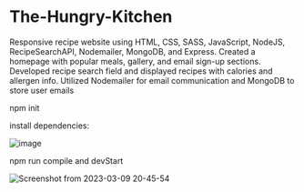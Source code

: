 # The-Hungry-Kitchen
Responsive recipe website using HTML, CSS, SASS, JavaScript, NodeJS, RecipeSearchAPI, Nodemailer, MongoDB, and Express. Created a homepage with popular meals, gallery, and email sign-up sections. Developed recipe search field and displayed recipes with calories and allergen info. Utilized Nodemailer for email communication and MongoDB to store user emails 

npm init 

install dependencies:



![image](https://user-images.githubusercontent.com/92785438/226191302-332ce849-12e6-4668-a04b-85cb1e6d4b96.png)





npm run compile and devStart



![Screenshot from 2023-03-09 20-45-54](https://user-images.githubusercontent.com/92785438/224153443-6357da50-a02d-47af-b5f6-dc7f0ea422db.png)

